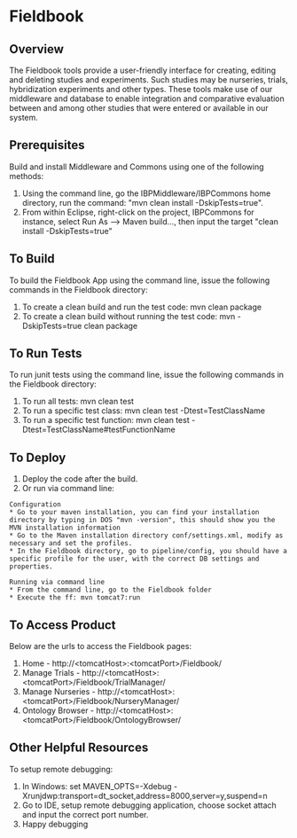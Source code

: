 Fieldbook
============

Overview
----------
The Fieldbook tools provide a user-friendly interface for creating, editing and deleting studies and experiments. 
Such studies may be nurseries, trials, hybridization experiments and other types. These tools make use of our middleware and 
database to enable integration and comparative evaluation between and among other studies that were entered or available in 
our system.

Prerequisites
---------------
Build and install Middleware and Commons using one of the following methods:
  1.  Using the command line, go the IBPMiddleware/IBPCommons home directory, run the command: "mvn clean install -DskipTests=true".
  2.  From within Eclipse, right-click on the project, IBPCommons for instance, select Run As --> Maven build..., then input the target "clean install -DskipTests=true"

To Build
----------
To build the Fieldbook App using the command line, issue the following commands in the Fieldbook directory:
  1.  To create a clean build and run the test code: mvn clean package
  2.  To create a clean build without running the test code: mvn -DskipTests=true clean package

To Run Tests
--------------
To run junit tests using the command line, issue the following commands in the Fieldbook directory:
  1.  To run all tests: mvn clean test
  2.  To run a specific test class: mvn clean test -Dtest=TestClassName
  3.  To run a specific test function: mvn clean test -Dtest=TestClassName#testFunctionName
 
To Deploy
-----------
  1.  Deploy the code after the build.
  2.  Or run via command line:
  
    Configuration
  	* Go to your maven installation, you can find your installation directory by typing in DOS "mvn -version", this should show you the MVN installation information
  	* Go to the Maven installation directory conf/settings.xml, modify as necessary and set the profiles.
  	* In the Fieldbook directory, go to pipeline/config, you should have a specific profile for the user, with the correct DB settings and properties.
  	
  	Running via command line
  	* From the command line, go to the Fieldbook folder
  	* Execute the ff: mvn tomcat7:run

To Access Product
-------------------
Below are the urls to access the Fieldbook pages:
  1.  Home - http://&lt;tomcatHost&gt;:&lt;tomcatPort&gt;/Fieldbook/
  2.  Manage Trials - http://&lt;tomcatHost&gt;:&lt;tomcatPort&gt;/Fieldbook/TrialManager/
  3.  Manage Nurseries - http://&lt;tomcatHost&gt;:&lt;tomcatPort&gt;/Fieldbook/NurseryManager/
  4.  Ontology Browser - http://&lt;tomcatHost&gt;:&lt;tomcatPort&gt;/Fieldbook/OntologyBrowser/

Other Helpful Resources
-------------------------
To setup remote debugging:
  1.  In Windows: set MAVEN_OPTS=-Xdebug -Xrunjdwp:transport=dt_socket,address=8000,server=y,suspend=n
  2.  Go to IDE, setup remote debugging application, choose socket attach and input the correct port number.
  3.  Happy debugging